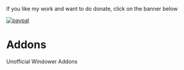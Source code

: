 If you like my work and want to do donate, click on the banner below

[![paypal](https://www.paypalobjects.com/en_US/ES/i/btn/btn_donateCC_LG.gif)](https://www.paypal.com/cgi-bin/webscr?cmd=_s-xclick&hosted_button_id=X36492WV8M92U&source=url)

# Addons
Unofficial Windower Addons
